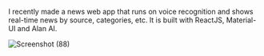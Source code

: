 I recently made a news web app that runs on voice recognition and shows real-time news by source, categories, etc. It is built with ReactJS, Material-UI and Alan AI.


![Screenshot (88)](https://user-images.githubusercontent.com/72614127/120606540-ec020700-c46c-11eb-9f41-0cea8590b99e.png)
